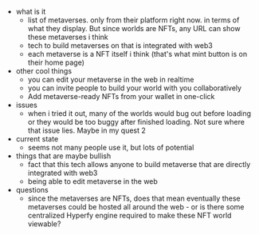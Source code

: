   * what is it
    * list of metaverses. only from their platform right now. in terms of what they display. But since worlds are NFTs, any URL can show these metaverses i think
    * tech to build metaverses on that is integrated with web3
    * each metaverse is a NFT itself i think (that's what mint button is on their home page)
  * other cool things
    * you can edit your metaverse in the web in realtime
    * you can invite people to build your world with you collaboratively
    * Add metaverse-ready NFTs from your wallet in one-click
  * issues
    * when i tried it out, many of the worlds would bug out before loading or they would be too buggy after finished loading. Not sure where that issue lies. Maybe in my quest 2
  * current state
    * seems not many people use it, but lots of potential
  * things that are maybe bullish
    * fact that this tech allows anyone to build metaverse that are directly integrated with web3
    * being able to edit metaverse in the web
  * questions
    * since the metaverses are NFTs, does that mean eventually these metaverses could be hosted all around the web - or is there some centralized Hyperfy engine required to make these NFT world viewable?